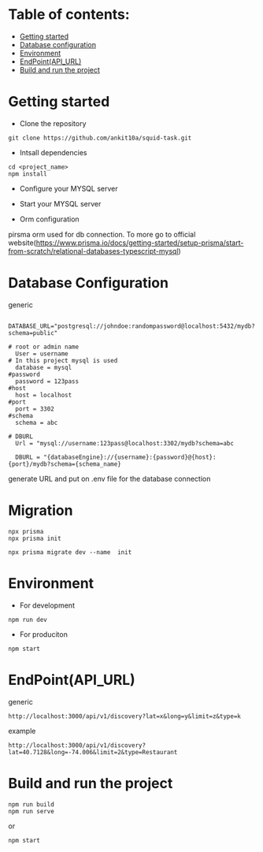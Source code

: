# Table of contents:
- [Getting started](#getting-started)
- [Database configuration](#database-configuration)
- [Environment ](#enivronment)
- [EndPoint(API_URL)](#endpointapi_url)
- [Build and run the project](#build-and-run)


# Getting started
- Clone the repository
```
git clone https://github.com/ankit10a/squid-task.git

```
- Intsall dependencies

```
cd <project_name>
npm install

```
- Configure your MYSQL server

- Start your MYSQL server

- Orm configuration

 pirsma orm used for db connection. To more go to official website(https://www.prisma.io/docs/getting-started/setup-prisma/start-from-scratch/relational-databases-typescript-mysql)


# Database Configuration

generic

```
   DATABASE_URL="postgresql://johndoe:randompassword@localhost:5432/mydb?schema=public"  

```

``` 
# root or admin name
  User = username
# In this project mysql is used 
  database = mysql
#password 
  password = 123pass
#host
  host = localhost
#port
  port = 3302
#schema
  schema = abc

# DBURL
  Url = "mysql://username:123pass@localhost:3302/mydb?schema=abc

  DBURL = "{databaseEngine}://{username}:{password}@{host}:{port}/mydb?schema={schema_name}

```
 generate URL and put on .env file for the database connection


# Migration 
``` 
npx prisma
npx prisma init

npx prisma migrate dev --name  init

```


# Environment
- For development 
```
npm run dev
```
- For produciton 

```
npm start
```

# EndPoint(API_URL) 
generic 
```
http://localhost:3000/api/v1/discovery?lat=x&long=y&limit=z&type=k
```
example 
```
http://localhost:3000/api/v1/discovery?lat=40.7128&long=-74.006&limit=2&type=Restaurant
```

# Build and run the project
```
npm run build
npm run serve
```
or 
```
npm start

```



